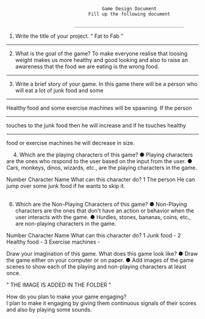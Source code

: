                                        Game Design Document
                                  Fill up the following document 

                             ________________________________________


1.	Write the title of your project.
           “ Fat to Fab ”
________________________________________


2.	What is the goal of the game? 
To make everyone realise that loosing weight makes us more healthy and good looking and also to raise an awareness that the food we are eating is the wrong food.
________________________________________


3.	Write a brief story of your game.
In this game there will be a person who will eat a lot of junk food and some 
________________________________________
Healthy food and some exercise machines will be spawning. If the person 
________________________________________
touches to the junk food then he will increase and if he touches healthy 
________________________________________
food or exercise machines he will decrease in size.

 
4.	Which are the playing characters of this game? 
●	Playing characters are the ones who respond to the user based on the input from the user.
●	Cars, monkeys, dinos, wizards, etc., are the playing characters in the game.  

Number	   Character Name 	                    What can this character do?
  1	        The person	               He can jump over some junk food if he wants to skip it.		
 

6.	Which are the Non-Playing Characters of this game?
●	Non-Playing characters are the ones that don't have an action or behavior when the user interacts with the game.
●	Hurdles, stones, bananas, coins, etc., are non-playing characters in the game.

Number	  Character Name	  What can this character do?
 1	        Junk food	               -
 2	       Healthy food	               -
 3	       Exercise machines	       -


Draw your imagination of this game. What does this game look like?
●	Draw the game either on your computer or on paper. 
●	Add images of the game scenes to show each of the playing and non-playing characters at least once. 

" THE IMAGE IS ADDED IN THE FOLDER "

 

How do you plan to make your game engaging? 	
I plan to make it engaging by giving them continuous signals of  their scores and also by playing some sounds.

